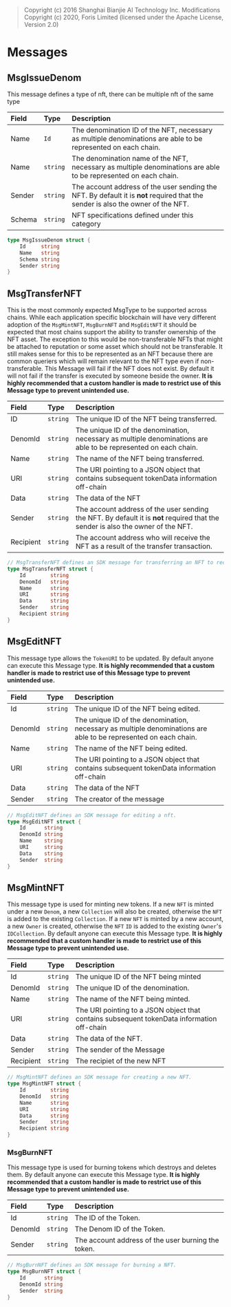> Copyright (c) 2016 Shanghai Bianjie AI Technology Inc.
> Modifications Copyright (c) 2020, Foris Limited (licensed under the Apache License, Version 2.0)

# Messages

## MsgIssueDenom

This message defines a type of nft, there can be multiple nft of the same type

| **Field** | **Type** | **Description**                                                                                                                  |
| :-------- | :------- | :------------------------------------------------------------------------------------------------------------------------------- |
| Name      | `Id`     | The denomination ID of the NFT, necessary as multiple denominations are able to be represented on each chain.                    |
| Name      | `string` | The denomination name of the NFT, necessary as multiple denominations are able to be represented on each chain.                  |
| Sender    | `string` | The account address of the user sending the NFT. By default it is __not__ required that the sender is also the owner of the NFT. |
| Schema    | `string` | NFT specifications defined under this category                                                                                   |

```go
type MsgIssueDenom struct {
    Id     string
    Name   string
    Schema string
    Sender string
}
```

## MsgTransferNFT

This is the most commonly expected MsgType to be supported across chains. While each application specific blockchain will have very different adoption of the `MsgMintNFT`, `MsgBurnNFT` and `MsgEditNFT` it should be expected that most chains support the ability to transfer ownership of the NFT asset. The exception to this would be non-transferable NFTs that might be attached to reputation or some asset which should not be transferable. It still makes sense for this to be represented as an NFT because there are common queriers which will remain relevant to the NFT type even if non-transferable. This Message will fail if the NFT does not exist. By default it will not fail if the transfer is executed by someone beside the owner. **It is highly recommended that a custom handler is made to restrict use of this Message type to prevent unintended use.**

| **Field** | **Type** | **Description**                                                                                                                  |
| :-------- | :------- | :------------------------------------------------------------------------------------------------------------------------------- |
| ID        | `string` | The unique ID of the NFT being transferred.                                                                                      |
| DenomId   | `string` | The unique ID of the denomination, necessary as multiple denominations are able to be represented on each chain.                 |
| Name      | `string` | The name of the NFT being transferred.                                                                                           |
| URI       | `string` | The URI pointing to a JSON object that contains subsequent tokenData information off-chain                                       |
| Data      | `string` | The data of the NFT                                                                                                              |
| Sender    | `string` | The account address of the user sending the NFT. By default it is __not__ required that the sender is also the owner of the NFT. |
| Recipient | `string` | The account address who will receive the NFT as a result of the transfer transaction.                                            |

```go
// MsgTransferNFT defines an SDK message for transferring an NFT to recipient.
type MsgTransferNFT struct {
    Id        string
    DenomId   string
    Name      string
    URI       string
    Data      string
    Sender    string
    Recipient string
}
```

## MsgEditNFT

This message type allows the `TokenURI` to be updated. By default anyone can execute this Message type. **It is highly recommended that a custom handler is made to restrict use of this Message type to prevent unintended use.**

| **Field** | **Type** | **Description**                                                                                                  |
| :-------- | :------- | :--------------------------------------------------------------------------------------------------------------- |
| Id        | `string` | The unique ID of the NFT being edited.                                                                           |
| DenomId   | `string` | The unique ID of the denomination, necessary as multiple denominations are able to be represented on each chain. |
| Name      | `string` | The name of the NFT being edited.                                                                                |
| URI       | `string` | The URI pointing to a JSON object that contains subsequent tokenData information off-chain                       |
| Data      | `string` | The data of the NFT                                                                                              |
| Sender    | `string` | The creator of the message                                                                                       |

```go
// MsgEditNFT defines an SDK message for editing a nft.
type MsgEditNFT struct {
    Id      string
    DenomId string
    Name    string
    URI     string
    Data    string
    Sender  string
}
```

## MsgMintNFT

This message type is used for minting new tokens. If a new `NFT` is minted under a new `Denom`, a new `Collection` will also be created, otherwise the `NFT` is added to the existing `Collection`. If a new `NFT` is minted by a new account, a new `Owner` is created, otherwise the `NFT` `ID` is added to the existing `Owner`'s `IDCollection`. By default anyone can execute this Message type. **It is highly recommended that a custom handler is made to restrict use of this Message type to prevent unintended use.**

| **Field** | **Type** | **Description**                                                                            |
| :-------- | :------- | :----------------------------------------------------------------------------------------- |
| Id        | `string` | The unique ID of the NFT being minted                                                      |
| DenomId   | `string` | The unique ID of the denomination.                                                         |
| Name      | `string` | The name of the NFT being minted.                                                          |
| URI       | `string` | The URI pointing to a JSON object that contains subsequent tokenData information off-chain |
| Data      | `string` | The data of the NFT.                                                                       |
| Sender    | `string` | The sender of the Message                                                                  |
| Recipient | `string` | The recipiet of the new NFT                                                                |

```go
// MsgMintNFT defines an SDK message for creating a new NFT.
type MsgMintNFT struct {
    Id        string
    DenomId   string
    Name      string
    URI       string
    Data      string
    Sender    string
    Recipient string
}
```

### MsgBurnNFT

This message type is used for burning tokens which destroys and deletes them. By default anyone can execute this Message type. **It is highly recommended that a custom handler is made to restrict use of this Message type to prevent unintended use.**

| **Field** | **Type** | **Description**                                    |
| :-------- | :------- | :------------------------------------------------- |
| Id        | `string` | The ID of the Token.                               |
| DenomId   | `string` | The Denom ID of the Token.                         |
| Sender    | `string` | The account address of the user burning the token. |

```go
// MsgBurnNFT defines an SDK message for burning a NFT.
type MsgBurnNFT struct {
    Id      string
    DenomId string
    Sender  string
}
```
